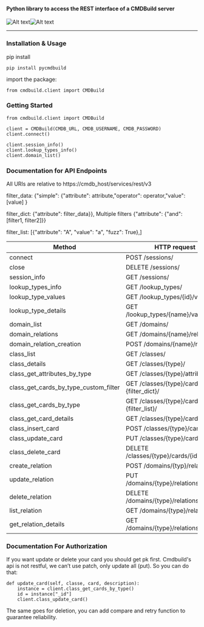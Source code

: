 #### Python library to access the REST interface of a CMDBuild server
![Alt text](http://www.cmdbuild.org/logo.png)![Alt text](https://www.python.org/static/opengraph-icon-200x200.png)

---

### Installation & Usage

pip install	

```
pip install pycmdbuild
```

import the package:

```
from cmdbuild.client import CMDBuild
```

### Getting Started

```
from cmdbuild.client import CMDBuild

client = CMDBuild(CMDB_URL, CMDB_USERNAME, CMDB_PASSWORD)
client.connect()

client.session_info()
client.lookup_types_info()
client.domain_list()
```

### Documentation for API Endpoints

All URIs are relative to https://cmdb_host/services/rest/v3

filter_data: {"simple": {"attribute": attribute,"operator": operator,"value": [value] }

filter_dict: {"attribute": filter_data}}, Multiple filters {"attribute": {"and": [filter1, filter2]}}

filter_list: [{"attribute": "A", "value": "a", "fuzz": True},]

Method | HTTP request | Description
---|---|---
connect| POST   /sessions/ | 
close | DELETE   /sessions/ |
session_info | GET   /sessions/ |
lookup_types_info | GET   /lookup_types/ |
lookup_type_values | GET   /lookup_types/{id}/values/ |
lookup_type_details | GET   /lookup_types/{name}/values/{id}/ |
domain_list | GET   /domains/ |  
domain_relations | GET   /domains/{name}/relations/ |
domain_relation_creation | POST   /domains/{name}/relations/ |
class_list | GET   /classes/ | 
class_details | GET   /classes/{type}/ |
class_get_attributes_by_type | GET   /classes/{type}/attributes/ |
class_get_cards_by_type_custom_filter | GET   /classes/{type}/cards?filter={filter_dict}/ |
class_get_cards_by_type | GET   /classes/{type}/cards?filter={filter_list}/ | 
class_get_card_details | GET   /classes/{type}/cards/{id}/ |
class_insert_card | POST   /classes/{type}/cards/ |
class_update_card | PUT   /classes/{type}/cards/{id}/ |
class_delete_card | DELETE   /classes/{type}/cards/{id}/ |
create_relation | POST   /domains/{typ}/relations/ |
update_relation | PUT   /domains/{type}/relations/{id}/ |
delete_relation | DELETE   /domains/{type}/relations/{id}/ |
list_relation | GET   /domains/{type}/relations/ |
get_relation_details | GET   /domains/{type}/relations/{id}/ | 


### Documentation For Authorization


If you want update or delete your card  you should get pk first. Cmdbuild's api is not restful, we can’t use patch, only update all (put).
So you can do that:
```
def update_card(self, classe, card, description):
    instance = client.class_get_cards_by_type()
    id = instance["_id"]
    client.class_update_card()
```
The same goes for deletion, you can add compare and retry function to guarantee reliability. 


